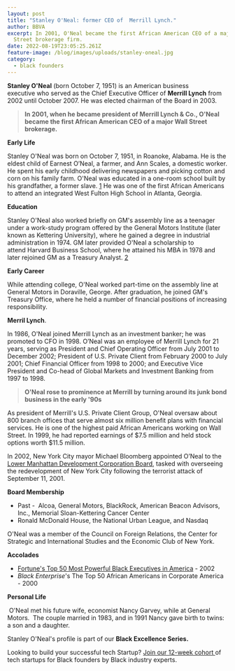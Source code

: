 ```yaml
---
layout: post
title: "Stanley O'Neal: former CEO of  Merrill Lynch."
author: BBVA
excerpt: In 2001, O'Neal became the first African American CEO of a major Wall
  Street brokerage firm.
date: 2022-08-19T23:05:25.261Z
feature-image: /blog/images/uploads/stanley-oneal.jpg
category:
  - black founders
---
```

**Stanley O'Neal** (born October 7, 1951) is an American business executive who served as the Chief Executive Officer of **Merrill Lynch** from 2002 until October 2007. He was elected chairman of the Board in 2003.

> **In 2001, when he became president of Merrill Lynch & Co., O'Neal became the first African American CEO of a major Wall Street brokerage.** 

**Early Life**

Stanley O'Neal was born on October 7, 1951, in Roanoke, Alabama. He is the eldest child of Earnest O’Neal, a farmer, and Ann Scales, a domestic worker. He spent his early childhood delivering newspapers and picking cotton and corn on his family farm. O'Neal was educated in a one-room school built by his grandfather, a former slave. [1](https://www.npr.org/2007/10/29/15738661/stan-oneal-the-rise-and-fall-of-a-numbers-guy) He was one of the first African Americans to attend an integrated West Fulton High School in Atlanta, Georgia.

**Education**

Stanley O'Neal also worked briefly on GM's assembly line as a teenager under a work-study program offered by the General Motors Institute (later known as Kettering University), where he gained a degree in industrial administration in 1974. GM later provided O'Neal a scholarship to attend Harvard Business School, where he attained his MBA in 1978 and later rejoined GM as a Treasury Analyst. [2](https://www.blackpast.org/african-american-history/oneal-stanley-1951/)

**Early Career**

While attending college, O'Neal worked part-time on the assembly line at General Motors in Doraville, George. After graduation, he joined GM's Treasury Office, where he held a number of financial positions of increasing responsibility.

**Merril Lynch**. 

In 1986, O'Neal joined Merrill Lynch as an investment banker; he was promoted to CFO in 1998. O’Neal was an employee of Merrill Lynch for 21 years, serving as President and Chief Operating Officer from July 2001 to December 2002; President of U.S. Private Client from February 2000 to July 2001; Chief Financial Officer from 1998 to 2000; and Executive Vice President and Co-head of Global Markets and Investment Banking from 1997 to 1998. 

> **O'Neal rose to prominence at Merrill by turning around its junk bond business in the early '90s**

As president of Merrill's U.S. Private Client Group, O'Neal oversaw about 800 branch offices that serve almost six million benefit plans with financial services. He is one of the highest paid African Americans working on Wall Street. In 1999, he had reported earnings of $7.5 million and held stock options worth $11.5 million.

In 2002, New York City mayor Michael Bloomberg appointed O’Neal to the [Lower Manhattan Development Corporation Board,](http://www.renewnyc.com/displaynews.aspx?newsid=bc965e76-1a35-42b7-9c9e-1f057e9be9fb) tasked with overseeing the redevelopment of New York City following the terrorist attack of September 11, 2001. 

**Board Membership**

* Past -  Alcoa, General Motors, BlackRock, American Beacon Advisors, Inc., Memorial Sloan-Kettering Cancer Center
* Ronald McDonald House, the National Urban League, and Nasdaq

O'Neal was a member of the Council on Foreign Relations, the Center for Strategic and International Studies and the Economic Club of New York.

**Accolades**

* [Fortune's Top 50 Most Powerful Black Executives in America](https://archive.fortune.com/magazines/fortune/fortune_archive/2002/07/22/326294/index.htm) - 2002
* *Black Enterprise*'s The Top 50 African Americans in Corporate America - 2000

**Personal Life**

 O'Neal met his future wife, economist Nancy Garvey, while at General Motors.  The couple married in 1983, and in 1991 Nancy gave birth to twins: a son and a daughter. 

Stanley O'Neal's profile is part of our **Black Excellence Series.**

Looking to build your successful tech Startup? [Join our 12-week cohort ](https://blackventures.org/accelerator.html)of tech startups for Black founders by Black industry experts.